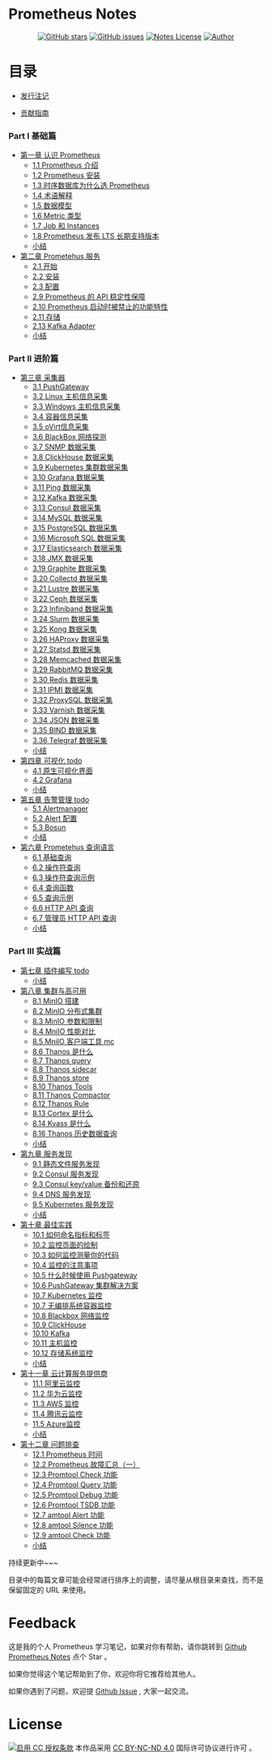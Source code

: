# Prometheus Notes

<p align="center">
  <a href="https://github.com/erdong/prometheus-notes/stargazers"><img alt="GitHub stars" src="https://img.shields.io/github/stars/erdong/prometheus-notes.svg?style=popout"></a>
  <a href="https://github.com/erdong/prometheus-notes/issues"><img alt="GitHub issues" src="https://img.shields.io/github/issues/erdong/prometheus-notes.svg?style=popout"></a>
  <a href="https://creativecommons.org/licenses/by-nc-nd/4.0/deed.en"><img alt="Notes License" src="https://img.shields.io/badge/License-CC%20BY--NC--ND%204.0-lightgrey.svg?style=popout"></a>
  <a href="https://erdong.site/about/"><img alt="Author" src="https://img.shields.io/badge/Author-Erdong-important.svg?style=popout"></a>
</p>

# 目录

* [发行注记](chapter00/0.1-release.md)

* [贡献指南](chapter00/0.2-contribution.md)


### Part Ⅰ 基础篇

* [第一章 认识 Prometheus](chapter01-Basic/README.md)
    * [1.1 Prometheus 介绍](chapter01-Basic/1.1-prometheus-introduction.md)
    * [1.2 Prometheus 安装](chapter01-Basic/1.2-prometheus-install.md)
    * [1.3 时序数据库为什么选 Prometheus](chapter01-Basic/1.3-tsdb-comparison.md)
    * [1.4 术语解释](chapter01-Basic/1.4-glossary.md)
    * [1.5 数据模型](chapter01-Basic/1.5-data-model.md)
    * [1.6 Metric 类型](chapter01-Basic/1.6-metric-types.md)
    * [1.7 Job 和 Instances](chapter01-Basic/1.7-job-and-instances.md)
    * [1.8 Prometheus 发布 LTS 长期支持版本](chapter01-Basic/1.8-long-term-support.md)
    * [小结](chapter01-Basic/END.md)
* [第二章 Prometehus 服务](chapter02-Server/README.md)
    * [2.1 开始](chapter02-Server/2.1-getting-started.md)
    * [2.2 安装](chapter02-Server/2.2-installation.md)
    * [2.3 配置](chapter02-Server/2.3-configuration.md)
    * [2.9 Prometheus 的 API 稳定性保障](chapter02-Server/2.9-api-stability.md)
    * [2.10 Prometheus 启动时被禁止的功能特性](chapter02-Server2.10-feature-flags.md)
    * [2.11 存储](chapter02-Server/2.11-storage.md)
    * [2.13 Kafka Adapter](chapter02-Server/2.13-kafka-adapter.md)
    * [小结](chapter02-Server/END.md)

### Part ⅠⅠ 进阶篇
* [第三章 采集器](chapter03-Exporter/README.md)
    * [3.1 PushGateway](chapter03-Exporter/3.1-pushgateway.md)
    * [3.2 Linux 主机信息采集](chapter03-Exporter/3.2-node-exporter.md)
    * [3.3 Windows 主机信息采集](chapter03-Exporter/3.3-windows-exporter.md)
    * [3.4 容器信息采集](chapter03-Exporter/3.4-cadvisor.md)
    * [3.5 oVirt信息采集](chapter03-Exporter/3.5-ovirt-exporter.md)
    * [3.6 BlackBox 网络探测](chapter03-Exporter/3.6-blackbox-exporter.md)
    * [3.7 SNMP 数据采集](chapter03-Exporter/3.7-snmp-exporter.md)
    * [3.8 ClickHouse 数据采集](chapter03-Exporter/3.8-clickhouse-exporter.md)
    * [3.9 Kubernetes 集群数据采集](chapter03-Exporter/3.9-kube-state-metrics.md)
    * [3.10 Grafana 数据采集](chapter03-Exporter/3.10-grafana-metrics.md)
    * [3.11 Ping 数据采集](chapter03-Exporter/3.11-ping-exporter.md)
    * [3.12 Kafka 数据采集](chapter03-Exporter/3.12-kafka-exporter.md)
    * [3.13 Consul 数据采集](chapter03-Exporter/3.13-consul-exporter.md)
    * [3.14 MySQL 数据采集](chapter03-Exporter/3.14-mysql-server-exporter.md)
    * [3.15 PostgreSQL 数据采集](chapter03-Exporter/3.15-postgresql-exporter.md)
    * [3.16 Microsoft SQL 数据采集](chapter03-Exporter/3.16-mssql-server-exporter.md)
    * [3.17 Elasticsearch 数据采集](chapter03-Exporter/3.17-elasticsearch-exporter.md)
    * [3.18 JMX 数据采集](chapter03-Exporter/3.18-jmx-exporter.md)
    * [3.19 Graphite 数据采集](chapter03-Exporter/3.19-graphite-exporter.md)
    * [3.20 Collectd 数据采集](chapter03-Exporter/3.20-collectd-exporter.md)
    * [3.21 Lustre 数据采集](chapter03-Exporter/3.21-lustre-exporter.md)
    * [3.22 Ceph 数据采集](chapter03-Exporter/3.22-ceph-exporter.md)
    * [3.23 Infiniband 数据采集](chapter03-Exporter/3.23-infiniband-exporter.md)
    * [3.24 Slurm 数据采集](chapter03-Exporter/3.24-slurm-exporter.md)
    * [3.25 Kong 数据采集](chapter03-Exporter/3.25-kong-metrics.md)
    * [3.26 HAProxy 数据采集](chapter03-Exporter/3.26-haproxy-exporter.md)
    * [3.27 Statsd 数据采集](chapter03-Exporter/3.27-statsd-exporter.md)
    * [3.28 Memcached 数据采集](chapter03-Exporter/3.28-memcached-exporter.md)
    * [3.29 RabbitMQ 数据采集](chapter03-Exporter/3.29-rabbitmq-exporter.md)
    * [3.30 Redis 数据采集](chapter03-Exporter/3.30-redis-exporter.md)
    * [3.31 IPMI 数据采集](chapter03-Exporter/3.31-ipmi-exporter.md)
    * [3.32 ProxySQL 数据采集](chapter03-Exporter/3.32-proxysql-exporter.md)
    * [3.33 Varnish 数据采集](chapter03-Exporter/3.33-varnish-exporter.md)
    * [3.34 JSON 数据采集](chapter03-Exporter/3.34-json-exporter.md)
    * [3.35 BIND 数据采集](chapter03-Exporter/3.35-bind-exporter.md)
    * [3.36 Telegraf 数据采集](chapter03-Exporter/3.36-telegraf-exporter.md)
    * [小结](chapter03-Exporter/END.md)
* [第四章 可视化 todo](chapter04-Visualization/README.md)
    * [4.1 原生可视化界面]()
    * [4.2 Grafana]()
    * [小结](chapter04-Visualization/END.md)
* [第五章 告警管理 todo](chapter05-AlarmManager/README.md)
    * [5.1 Alertmanager]()
    * [5.2 Alert 配置]()
    * [5.3 Bosun ]()
    * [小结](chapter05-AlarmManager/END.md)
* [第六章 Prometehus 查询语言](chapter06-PromQL/README.md)
    * [6.1 基础查询](chapter06-PromQL/6.1-querying-basics.md)
    * [6.2 操作符查询](chapter06-PromQL/6.2-querying-operators.md)
    * [6.3 操作符查询示例](chapter06-PromQL/6.3-querying-operators-examples.md)
    * [6.4 查询函数](chapter06-PromQL/6.4-querying-functions.md)
    * [6.5 查询示例](chapter06-PromQL/6.5-querying-functions-examples.md)
    * [6.6 HTTP API 查询](chapter06-PromQL/6.6-querying-http-api.md)
    * [6.7 管理员 HTTP API 查询](chapter06-PromQL/6.7-querying-http-admin-api.md)
    * [小结](chapter06-PromQL/END.md)
    
### Part ⅠⅠⅠ 实战篇
* [第七章 插件编写 todo](chapter07-Instrumenting/README.md)
    * [小结](chapter07-Instrumenting/END.md)
* [第八章 集群与高可用](chapter08-ClusterAndHA/README.md)
    * [8.1 MinIO 搭建](chapter08-ClusterAndHA/8.1-minio-introduction.md)
    * [8.2 MinIO 分布式集群](chapter08-ClusterAndHA/8.2-minio-cluster.md)
    * [8.3 MinIO 参数和限制](chapter08-ClusterAndHA/8.3-minio-parameter-and-limit.md)
    * [8.4 MniIO 性能对比](chapter08-ClusterAndHA/8.4-minio-benchmark.md)
    * [8.5 MniIO 客户端工具 mc](chapter08-ClusterAndHA/8.5-minio-mc-tool.md)
    * [8.6 Thanos 是什么](chapter08-ClusterAndHA/8.6-thanos-introduction.md)
    * [8.7 Thanos query](chapter08-ClusterAndHA/8.7-thanos-query.md)
    * [8.8 Thanos sidecar](chapter08-ClusterAndHA/8.8-thanos-sidecar.md)
    * [8.9 Thanos store](chapter08-ClusterAndHA/8.9-thanos-store.md)
    * [8.10 Thanos Tools](chapter08-ClusterAndHA/8.10-thanos-tools.md)
    * [8.11 Thanos Compactor](chapter08-ClusterAndHA/8.11-thanos-compactor.md)
    * [8.12 Thanos Rule](chapter08-ClusterAndHA/8.12-thanos-rule.md)
    * [8.13 Cortex  是什么](chapter08-ClusterAndHA/8.13-cortex-introduction.md)
    * [8.14 Kvass  是什么](chapter08-ClusterAndHA/8.14-kvass-introduction.md)
    * [8.16 Thanos 历史数据查询](chapter08-ClusterAndHA/8.16-thanos-history-query.md)
    * [小结](chapter08-ClusterAndHA/END.md)
* [第九章 服务发现](chapter09-ServiceDiscovery/README.md)
    * [9.1  静态文件服务发现](chapter09-ServiceDiscovery/9.1-file-sd.md)
    * [9.2  Consul 服务发现](chapter09-ServiceDiscovery/9.2-consul-sd.md)
    * [9.3  Consul key/value 备份和还原](chapter09-ServiceDiscovery/9.3-consul-kv-backup-restore.md)
    * [9.4  DNS 服务发现](chapter09-ServiceDiscovery/9.4-dns-sd.md)
    * [9.5  Kubernetes 服务发现](chapter09-ServiceDiscovery/9.5-kubernetes-sd.md)
    * [小结](chapter09-ServiceDiscovery/END.md)
* [第十章 最佳实践](chapter10-BestPractices/README.md)
    * [10.1 如何命名指标和标签](chapter10-BestPractices/10.1-metrics-label.md)
    * [10.2 监控页面的绘制](chapter10-BestPractices/10.2-monitor-dashboards.md)
    * [10.3 如何监控测量你的代码](chapter10-BestPractices/10.3-how-to-instrument.md)
    * [10.4 监控的注意事项](chapter10-BestPractices/10.4-things-to-watch-out.md)
    * [10.5 什么时候使用 Pushgateway](chapter10-BestPractices/10.5-when-to-use-the-pushgateway.md)
    * [10.6 PushGateway 集群解决方案](chapter10-BestPractices/10.6-pushgateway-cluster.md)
    * [10.7 Kubernetes 监控](chapter10-BestPractices/10.7-kubernetes.md)
    * [10.7 无编排系统容器监控]()
    * [10.8 Blackbox 网络监控]()
    * [10.9 ClickHouse](chapter10-BestPractices/10.9-clickhouse.md)
    * [10.10 Kafka](chapter10-BestPractices/10.10-kafka.md)
    * [10.11 主机监控](chapter10-BestPractices/10.11-node.md)
    * [10.12 存储系统监控](chapter10-BestPractices/10.12-storage.md)
    * [小结](chapter10-BestPractices/END.md)
* [第十一章 云计算服务提供商](chapter11-CCSP/README.md)
    * [11.1 阿里云监控](chapter11-CCSP/11.1-aliyun-cms.md)
    * [11.2 华为云监控](chapter11-CCSP/11.2-huaweicloud-cloudeye.md)
    * [11.3 AWS 监控](chapter11-CCSP/11.3-aws-cloudwatch.md)
    * [11.4 腾讯云监控](chapter11-CCSP/11.4-tencentcloud.md)
    * [11.5 Azure监控](chapter11-CCSP/11.5-azure-metrics.md)
    * [小结](chapter11-CCSP/END.md)
* [第十二章 问题排查](chapter12-Troubleshoot/README.md)
    * [12.1 Prometheus 时间](chapter12-Troubleshoot/12.1-prometheus-time.md)
    * [12.2 Prometheus 故障汇总（一）](chapter12-Troubleshoot/12.2-prometheus-problem-sets-1.md)
    * [12.3 Promtool Check 功能](chapter12-Troubleshoot/12.3-promtool-check.md)
    * [12.4 Promtool Query 功能](chapter12-Troubleshoot/12.4-promtool-query.md)
    * [12.5 Promtool Debug 功能](chapter12-Troubleshoot/12.5-promtool-debug.md)
    * [12.6 Promtool TSDB 功能](chapter12-Troubleshoot/12.6-promtool-tsdb.md)
    * [12.7 amtool Alert 功能](chapter12-Troubleshoot/12.7-amtool-alert.md)
    * [12.8 amtool Silence 功能](chapter12-Troubleshoot/12.8-amtool-silence.md)
    * [12.9 amtool Check 功能](chapter12-Troubleshoot/12.9-amtool-check-config.md)
    * [小结](chapter12-Troubleshoot/END.md)

持续更新中~~~

目录中的每篇文章可能会经常进行排序上的调整，请尽量从根目录来查找，而不是保留固定的 URL 来使用。

# Feedback


这是我的个人 Prometheus 学习笔记，如果对你有帮助，请你跳转到 [Github Prometheus Notes](https://github.com/erdong/prometheus-notes) 点个 Star 。

如果你觉得这个笔记帮助到了你，欢迎你将它推荐给其他人。

如果你遇到了问题，欢迎提 [Github Issue](https://github.com/erdong/prometheus-notes/issues) , 大家一起交流。



# License



<a rel="license" href="https://creativecommons.org/licenses/by-nc-nd/4.0/deed.zh"><img alt="启用 CC 授权条款" style="border-width:0" src="https://i.creativecommons.org/l/by-nc-nd/4.0/88x31.png" /></a>
本作品采用 [CC BY-NC-ND 4.0](https://creativecommons.org/licenses/by-nc-nd/4.0/deed.en) 国际许可协议进行许可 。
